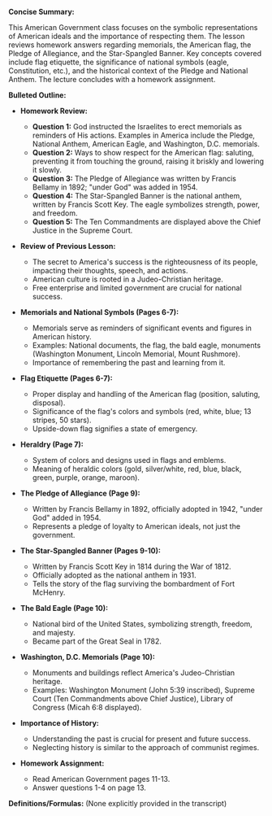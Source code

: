 **Concise Summary:**

This American Government class focuses on the symbolic representations of American ideals and the importance of respecting them. The lesson reviews homework answers regarding memorials, the American flag, the Pledge of Allegiance, and the Star-Spangled Banner.  Key concepts covered include flag etiquette, the significance of national symbols (eagle, Constitution, etc.), and the historical context of the Pledge and National Anthem.  The lecture concludes with a homework assignment.

**Bulleted Outline:**

* **Homework Review:**
    * **Question 1:**  God instructed the Israelites to erect memorials as reminders of His actions.  Examples in America include the Pledge, National Anthem, American Eagle, and Washington, D.C. memorials.
    * **Question 2:** Ways to show respect for the American flag: saluting, preventing it from touching the ground, raising it briskly and lowering it slowly.
    * **Question 3:** The Pledge of Allegiance was written by Francis Bellamy in 1892; "under God" was added in 1954.
    * **Question 4:** The Star-Spangled Banner is the national anthem, written by Francis Scott Key.  The eagle symbolizes strength, power, and freedom.
    * **Question 5:** The Ten Commandments are displayed above the Chief Justice in the Supreme Court.

* **Review of Previous Lesson:**
    * The secret to America's success is the righteousness of its people, impacting their thoughts, speech, and actions.
    * American culture is rooted in a Judeo-Christian heritage.
    * Free enterprise and limited government are crucial for national success.

* **Memorials and National Symbols (Pages 6-7):**
    * Memorials serve as reminders of significant events and figures in American history.
    * Examples: National documents, the flag, the bald eagle, monuments (Washington Monument, Lincoln Memorial, Mount Rushmore).
    * Importance of remembering the past and learning from it.

* **Flag Etiquette (Pages 6-7):**
    * Proper display and handling of the American flag (position, saluting, disposal).
    * Significance of the flag's colors and symbols (red, white, blue; 13 stripes, 50 stars).
    * Upside-down flag signifies a state of emergency.

* **Heraldry (Page 7):**
    * System of colors and designs used in flags and emblems.
    * Meaning of heraldic colors (gold, silver/white, red, blue, black, green, purple, orange, maroon).

* **The Pledge of Allegiance (Page 9):**
    * Written by Francis Bellamy in 1892, officially adopted in 1942, "under God" added in 1954.
    * Represents a pledge of loyalty to American ideals, not just the government.

* **The Star-Spangled Banner (Pages 9-10):**
    * Written by Francis Scott Key in 1814 during the War of 1812.
    * Officially adopted as the national anthem in 1931.
    * Tells the story of the flag surviving the bombardment of Fort McHenry.

* **The Bald Eagle (Page 10):**
    * National bird of the United States, symbolizing strength, freedom, and majesty.
    * Became part of the Great Seal in 1782.

* **Washington, D.C. Memorials (Page 10):**
    * Monuments and buildings reflect America's Judeo-Christian heritage.
    * Examples: Washington Monument (John 5:39 inscribed), Supreme Court (Ten Commandments above Chief Justice), Library of Congress (Micah 6:8 displayed).

* **Importance of History:**
    * Understanding the past is crucial for present and future success.
    * Neglecting history is similar to the approach of communist regimes.

* **Homework Assignment:**
    * Read American Government pages 11-13.
    * Answer questions 1-4 on page 13.


**Definitions/Formulas:** (None explicitly provided in the transcript)
